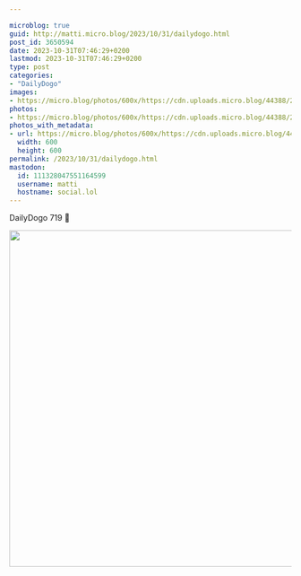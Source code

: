 ```yaml
---

microblog: true
guid: http://matti.micro.blog/2023/10/31/dailydogo.html
post_id: 3650594
date: 2023-10-31T07:46:29+0200
lastmod: 2023-10-31T07:46:29+0200
type: post
categories:
- "DailyDogo"
images:
- https://micro.blog/photos/600x/https://cdn.uploads.micro.blog/44388/2023/ee0e85fc464e43b18ea5fd4a8f1eca84.jpg
photos:
- https://micro.blog/photos/600x/https://cdn.uploads.micro.blog/44388/2023/ee0e85fc464e43b18ea5fd4a8f1eca84.jpg
photos_with_metadata:
- url: https://micro.blog/photos/600x/https://cdn.uploads.micro.blog/44388/2023/ee0e85fc464e43b18ea5fd4a8f1eca84.jpg
  width: 600
  height: 600
permalink: /2023/10/31/dailydogo.html
mastodon:
  id: 111328047551164599
  username: matti
  hostname: social.lol
---
```

DailyDogo 719 🐶

<img src="/media/uploads/2023/ee0e85fc464e43b18ea5fd4a8f1eca84.jpg" width="600" height="600" alt="" />
